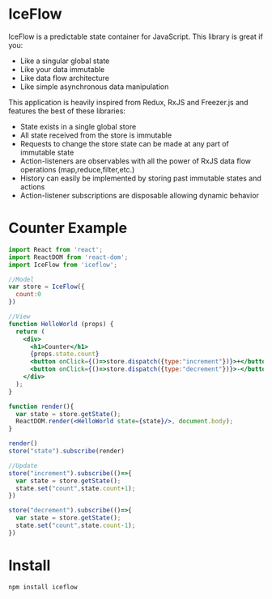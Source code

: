 # IceFlow

IceFlow is a predictable state container for JavaScript. This library is great if you:

* Like a singular global state
* Like your data immutable
* Like data flow architecture
* Like simple asynchronous data manipulation

This application is heavily inspired from Redux, RxJS and Freezer.js and features the best of these libraries:

* State exists in a single global store
* All state received from the store is immutable
* Requests to change the store state can be made at any part of immutable state
* Action-listeners are observables with all the power of RxJS data flow operations (map,reduce,filter,etc.)
* History can easily be implemented by storing past immutable states and actions
* Action-listener subscriptions are disposable allowing dynamic behavior

# Counter Example

```jsx
import React from 'react';
import ReactDOM from 'react-dom';
import IceFlow from 'iceflow';

//Model
var store = IceFlow({
  count:0
})

//View
function HelloWorld (props) {
  return (
    <div>
      <h1>Counter</h1>
      {props.state.count}
      <button onClick={()=>store.dispatch({type:"increment"})}>+</button>
      <button onClick={()=>store.dispatch({type:"decrement"})}>-</button>
    </div>
  );
}

function render(){
  var state = store.getState();
  ReactDOM.render(<HelloWorld state={state}/>, document.body);
}

render()
store("state").subscribe(render)

//Update
store("increment").subscribe(()=>{
  var state = store.getState();
  state.set("count",state.count+1);
})

store("decrement").subscribe(()=>{
  var state = store.getState();
  state.set("count",state.count-1);
})
```

# Install

`npm install iceflow`

